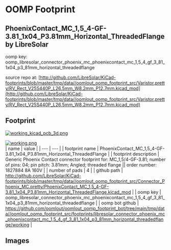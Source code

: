 # OOMP Footprint  
## PhoenixContact_MC_1,5_4-GF-3.81_1x04_P3.81mm_Horizontal_ThreadedFlange  by LibreSolar  
  
oomp key: oomp_libresolar_connector_phoenix_mc_phoenixcontact_mc_1,5_4_gf_3_81_1x04_p3_81mm_horizontal_threadedflange  
  
source repo at: [http://github.com/LibreSolar/KiCad-footprints/blob/master/tmp/data//oomlout_oomp_footprint_src/Varistor.pretty/RV_Rect_V25S440P_L26.5mm_W8.2mm_P12.7mm.kicad_mod](http://github.com/LibreSolar/KiCad-footprints/blob/master/tmp/data//oomlout_oomp_footprint_src/Varistor.pretty/RV_Rect_V25S440P_L26.5mm_W8.2mm_P12.7mm.kicad_mod)  
## Footprint  
  
[![working_kicad_pcb_3d.png](working_kicad_pcb_3d_600.png)](working_kicad_pcb_3d.png)  
  
[![working.png](working_600.png)](working.png)  
| name | value | 
| --- | --- | 
| footprint name | PhoenixContact_MC_1,5_4-GF-3.81_1x04_P3.81mm_Horizontal_ThreadedFlange | 
| footprint description | Generic Phoenix Contact connector footprint for: MC_1,5/4-GF-3.81; number of pins: 04; pin pitch: 3.81mm; Angled; threaded flange || order number: 1827884 8A 160V | 
| number of pads | 4 | 
| github path | http://github.com/LibreSolar/KiCad-footprints/blob/master/tmp/data//oomlout_oomp_footprint_src/Connector_Phoenix_MC.pretty/PhoenixContact_MC_1,5_4-GF-3.81_1x04_P3.81mm_Horizontal_ThreadedFlange.kicad_mod | 
| oomp key | oomp_libresolar_connector_phoenix_mc_phoenixcontact_mc_1,5_4_gf_3_81_1x04_p3_81mm_horizontal_threadedflange | 
| oomp bot github | https://github.com/oomlout/oomlout_oomp_footprint_bot/tree/main/tmp/data//oomlout_oomp_footprint_src/footprints/libresolar_connector_phoenix_mc_phoenixcontact_mc_1,5_4_gf_3_81_1x04_p3_81mm_horizontal_threadedflange/working | 
## Images  
